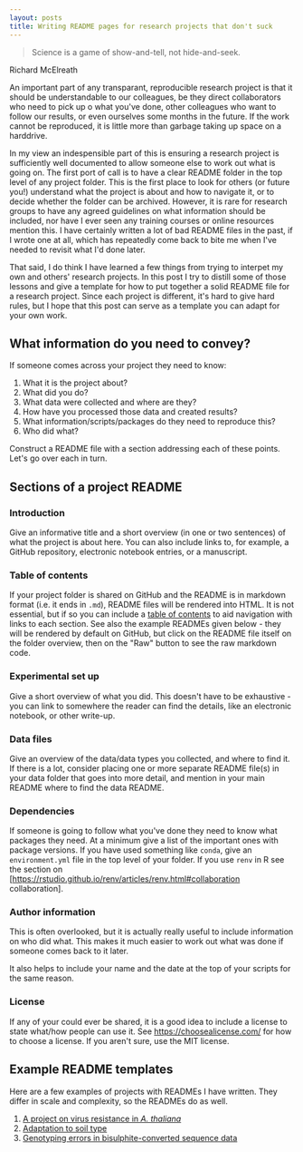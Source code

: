 ```yaml
---
layout: posts
title: Writing README pages for research projects that don't suck
---
```


> Science is a game of show-and-tell, not hide-and-seek.

Richard McElreath

An important part of any transparant, reproducible research project is that it 
should be understandable to our colleagues, be they direct collaborators who need
to pick up o what you've done, other colleagues who want to follow our results,
or even ourselves some months in the future.
If the work cannot be reproduced, it is little more than garbage taking up space
on a harddrive.
 
In my view an indespensible part of
this is ensuring a research project is sufficiently well documented to allow
someone else to work out what is going on.
The first port of call is to have a clear README folder in the top level of any
project folder.
This is the first place to look for others (or future you!) understand what the 
project is about and how to navigate it, or to decide whether the folder can be archived.
However, it is rare for research groups to have any agreed guidelines on what 
information should be included, nor have I ever seen any training courses or
online resources mention this.
I have certainly written a lot of bad README files in the past, if I wrote one 
at all, which has repeatedly come back to bite me when I've needed to revisit 
what I'd done later.

That said, I do think I have learned a few things from trying to interpet my own
and others' research projects.
In this post I try to distill some of those lessons and give a template for 
how to put together a solid README file for a research project.
Since each project is different, it's hard to give hard rules, but I hope that 
this post can serve as a template you can adapt for your own work.

## What information do you need to convey?

If someone comes across your project they need to know:

1. What it is the project about?
2. What did you do?
3. What data were collected and where are they?
4. How have you processed those data and created results?
5. What information/scripts/packages do they need to reproduce this?
6. Who did what?

Construct a README file with a section addressing each of these points.
Let's go over each in turn.

## Sections of a project README

### Introduction

Give an informative title and a short overview (in one or two sentences) of what the project is about here.
You can also include links to, for example, a GitHub repository, electronic notebook entries, or a manuscript.

### Table of contents

If your project folder is shared on GitHub and the README is in markdown format (i.e. it ends in `.md`), README files will be rendered into HTML.
It is not essential, but if so you can include a [table of contents](https://thelinuxcode.com/markdown-table-contents/) to aid navigation with links to each section.
See also the example READMEs given below - they will be rendered by default on 
GitHub, but click on the README file itself on the folder overview, then on the
"Raw" button to see the raw markdown code.

### Experimental set up

Give a short overview of what you did.
This doesn't have to be exhaustive - you can link to somewhere the reader can find the details, like an electronic notebook, or other write-up.

### Data files

Give an overview of the data/data types you collected, and where to find it.
If there is a lot, consider placing one or more separate README file(s) in your data folder that goes into more detail, and mention in your main README where to find the data README.

### Dependencies

If someone is going to follow what you've done they need to know what packages they need.
At a minimum give a list of the important ones with package versions.
If you have used something like `conda`, give an `environment.yml` file in the top
level of your folder.
If you use <code>renv</code> in R see the section on [https://rstudio.github.io/renv/articles/renv.html#collaboration collaboration].

### Author information

This is often overlooked, but it is actually really useful to include information on who did what.
This makes it much easier to work out what was done if someone comes back to it later.

It also helps to include your name and the date at the top of your scripts for the same reason.

### License

If any of your could ever be shared, it is a good idea to include a license to state what/how people can use it.
See https://choosealicense.com/ for how to choose a license. If you aren't sure, use the MIT license.

## Example README templates

Here are a few examples of projects with READMEs I have written.
They differ in scale and complexity, so the READMEs do as well.

1. [A project on virus resistance in *A. thaliana*](https://github.com/ellisztamas/tumv_ms)
2. [Adaptation to soil type](https://github.com/ellisztamas/soil_adaptation_ellis_agren)
3. [Genotyping errors in bisulphite-converted sequence data](https://github.com/ellisztamas/bs_seq_with_typing_errors)